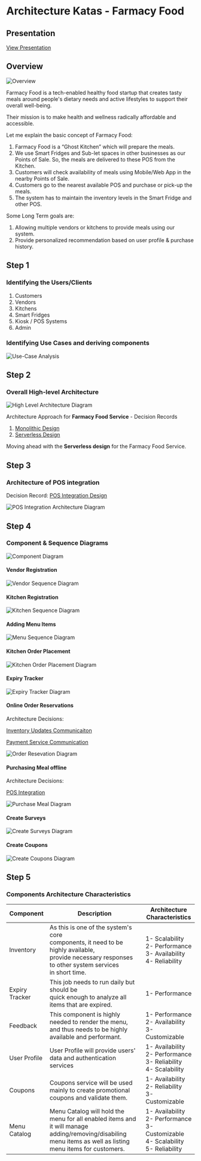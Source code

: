 # Architecture Katas - Farmacy Food

## Presentation
[View Presentation](https://drive.google.com/drive/folders/1iaBb1ZlPgxhvYSS1HB35YBBvyU9GvBhq?usp=sharing)

## Overview
![Overview](image/FarmacyFoods_Overview.png)

Farmacy Food is a tech-enabled healthy food startup that creates tasty meals around people's dietary needs and active lifestyles to support their overall well-being.

Their mission is to make health and wellness radically affordable and accessible.

Let me explain the basic concept of Farmacy Food:
1. Farmacy Food is a “Ghost Kitchen” which will prepare the meals.
2. We use Smart Fridges and Sub-let spaces in other businesses as our Points of Sale. So, the meals are delivered to these POS from the Kitchen.
3. Customers will check availability of meals using Mobile/Web App in the nearby Points of Sale.
4. Customers go to the nearest available POS and purchase or pick-up the meals.
5. The system has to maintain the inventory levels in the Smart Fridge and other POS.

Some Long Term goals are: 
1. Allowing multiple vendors or kitchens to provide meals using our system.
2. Provide personalized recommendation based on user profile & purchase history.

## Step 1
### Identifying the Users/Clients
1. Customers
2. Vendors
3. Kitchens
4. Smart Fridges
5. Kiosk / POS Systems
6. Admin

### Identifying Use Cases and deriving components
![Use-Case Analysis](image/FarmacyFoods_UseCase_Analysis.png)

## Step 2
### Overall High-level Architecture

![High Level Architecture Diagram](image/OverallArchitectureDiagram.png)

Architecture Approach for **Farmacy Food Service** - Decision Records
1. [Monolithic Design](adrs/monolithic-approach.md)
2. [Serverless Design](adrs/serverless-approach.md)

Moving ahead with the **Serverless design** for the Farmacy Food Service.

## Step 3
### Architecture of POS integration

Decision Record: [POS Integration Design](adrs/pos-integration.md)

![POS Integration Architecture Diagram](image/POSIntegrationArchitecture.png)

## Step 4
### Component & Sequence Diagrams

![Component Diagram](image/component-arch-diagram.png)

#### Vendor Registration

![Vendor Sequence Diagram](sequence-diagrams/vendor.png)

#### Kitchen Registration

![Kitchen Sequence Diagram](sequence-diagrams/kitchen.png)

#### Adding Menu Items

![Menu Sequence Diagram](sequence-diagrams/menu.png)

#### Kitchen Order Placement

![Kitchen Order Placement Diagram](sequence-diagrams/kitchen-order.png)

#### Expiry Tracker 

![Expiry Tracker Diagram](sequence-diagrams/expiry-tracker.png)

#### Online Order Reservations

Architecture Decisions:

[Inventory Updates Communicaiton](adrs/inventory-reservations.md)

[Payment Service Communication](adrs/payments-communication.md)

![Order Resevation Diagram](sequence-diagrams/reserve-meal.png)

#### Purchasing Meal offline

Architecture Decisions:

[POS Integration](adrs/pos-integration.md)

![Purchase Meal Diagram](sequence-diagrams/purchase-items-and-send-survey.png)

#### Create Surveys

![Create Surveys Diagram](sequence-diagrams/surveys.png)

#### Create Coupons

![Create Coupons Diagram](sequence-diagrams/coupons-create.png)

## Step 5
### Components Architecture Characteristics

| Component         | Description                                                                                                                                                    | Architecture Characteristics                                          |
|-------------------|----------------------------------------------------------------------------------------------------------------------------------------------------------------|-----------------------------------------------------------------------|
| Inventory         | As this is one of the system's core<br>components, it need to be highly available, <br>provide necessary responses to other system services <br>in short time. | 1- Scalability<br>2- Performance<br>3- Availability<br>4- Reliability |
| Expiry<br>Tracker | This job needs to run daily but should be <br>quick enough to analyze all items that are expired.                                                              | 1- Performance                                                        |
| Feedback          | This component is highly needed to render the menu,<br>and thus needs to be highly available and performant.                                                   | 1- Performance<br>2- Availability<br>3- Customizable                  |
| User Profile | User Profile will provide users' data and authentication services | 1- Availability<br>2- Performance<br>3- Reliability<br> 4- Scalability
| Coupons | Coupons service will be used mainly to create promotional coupons and validate them. | 1- Availability<br>2- Reliability<br>3- Customizable
| Menu Catalog | Menu Catalog will hold the menu for all enabled items and it will manage adding/removing/disabiling menu items as well as listing menu items for customers. | 1- Availability<br>2- Performance<br>3- Customizable<br>4- Scalability<br>5- Reliability
